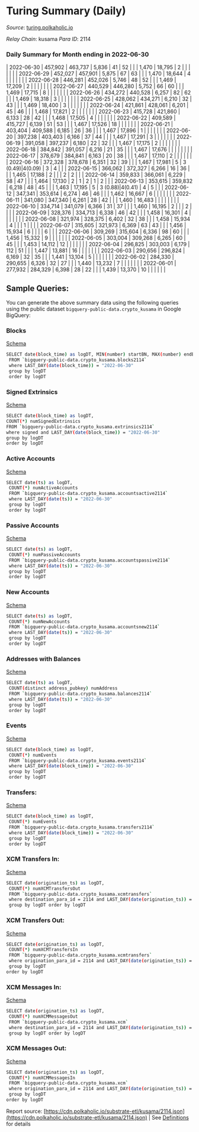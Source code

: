 # Turing Summary (Daily)

_Source_: [turing.polkaholic.io](https://turing.polkaholic.io)

*Relay Chain*: kusama
*Para ID*: 2114



### Daily Summary for Month ending in 2022-06-30


| 2022-06-30 | 457,902 | 463,737 | 5,836 | 41 | 52 |  |  | 1,470 | 18,795 | 2  |   |   |  |  |  |
| 2022-06-29 | 452,027 | 457,901 | 5,875 | 67 | 63 |  |  | 1,470 | 18,644 | 4  |   |   |  |  |  |
| 2022-06-28 | 446,281 | 452,026 | 5,746 | 48 | 52 |  |  | 1,469 | 17,209 | 2  |   |   |  |  |  |
| 2022-06-27 | 440,529 | 446,280 | 5,752 | 66 | 60 |  |  | 1,469 | 17,715 | 8  |   |   |  |  |  |
| 2022-06-26 | 434,272 | 440,528 | 6,257 | 82 | 62 |  |  | 1,469 | 18,318 | 3  |   |   |  |  |  |
| 2022-06-25 | 428,062 | 434,271 | 6,210 | 32 | 43 |  |  | 1,469 | 18,400 | 3  |   |   |  |  |  |
| 2022-06-24 | 421,861 | 428,061 | 6,201 | 45 | 46 |  |  | 1,468 | 17,821 | 2  |   |   |  |  |  |
| 2022-06-23 | 415,728 | 421,860 | 6,133 | 28 | 42 |  |  | 1,468 | 17,505 | 4  |   |   |  |  |  |
| 2022-06-22 | 409,589 | 415,727 | 6,139 | 51 | 53 |  |  | 1,467 | 17,526 | 18  |   |   |  |  |  |
| 2022-06-21 | 403,404 | 409,588 | 6,185 | 26 | 36 |  |  | 1,467 | 17,896 | 1  |   |   |  |  |  |
| 2022-06-20 | 397,238 | 403,403 | 6,166 | 37 | 44 |  |  | 1,467 | 17,291 | 3  |   |   |  |  |  |
| 2022-06-19 | 391,058 | 397,237 | 6,180 | 22 | 32 |  |  | 1,467 | 17,175 | 2  |   |   |  |  |  |
| 2022-06-18 | 384,842 | 391,057 | 6,216 | 21 | 35 |  |  | 1,467 | 17,676 |   |   |   |  |  |  |
| 2022-06-17 | 378,679 | 384,841 | 6,163 | 20 | 38 |  |  | 1,467 | 17,110 | 2  |   |   |  |  |  |
| 2022-06-16 | 372,328 | 378,678 | 6,351 | 32 | 39 |  |  | 1,467 | 17,981 | 5  | 3 ($0.49) | 4 ($0.09) | 3 | 4 |  |
| 2022-06-15 | 366,062 | 372,327 | 6,266 | 16 | 36 |  |  | 1,465 | 17,188 | 2  |   |   | 2 | 2 |  |
| 2022-06-14 | 359,833 | 366,061 | 6,229 | 58 | 47 |  |  | 1,464 | 17,130 | 2  | 1  | 2  | 1 | 2 |  |
| 2022-06-13 | 353,615 | 359,832 | 6,218 | 48 | 45 |  |  | 1,463 | 17,195 | 5  | 3 ($0.88) | 4 ($0.41) | 4 | 5 |  |
| 2022-06-12 | 347,341 | 353,614 | 6,274 | 46 | 46 |  |  | 1,462 | 16,667 | 6  |   |   |  |  |  |
| 2022-06-11 | 341,080 | 347,340 | 6,261 | 28 | 42 |  |  | 1,460 | 16,483 |   |   |   |  |  |  |
| 2022-06-10 | 334,714 | 341,079 | 6,366 | 31 | 37 |  |  | 1,460 | 16,195 | 2  |   |   | 2 |  |  |
| 2022-06-09 | 328,376 | 334,713 | 6,338 | 46 | 42 |  |  | 1,458 | 16,301 | 4  |   |   |  |  |  |
| 2022-06-08 | 321,974 | 328,375 | 6,402 | 32 | 38 |  |  | 1,458 | 15,934 | 4  |   |   | 1 |  |  |
| 2022-06-07 | 315,605 | 321,973 | 6,369 | 63 | 43 |  |  | 1,456 | 15,934 | 6  |   |   |  | 6 |  |
| 2022-06-06 | 309,269 | 315,604 | 6,336 | 98 | 60 |  |  | 1,456 | 15,332 | 9  |   |   |  |  |  |
| 2022-06-05 | 303,004 | 309,268 | 6,265 | 60 | 45 |  |  | 1,453 | 14,112 | 12  |   |   |  |  |  |
| 2022-06-04 | 296,825 | 303,003 | 6,179 | 112 | 51 |  |  | 1,447 | 13,881 | 16  |   |   |  |  |  |
| 2022-06-03 | 290,656 | 296,824 | 6,169 | 32 | 35 |  |  | 1,441 | 13,104 | 5  |   |   |  |  |  |
| 2022-06-02 | 284,330 | 290,655 | 6,326 | 32 | 27 |  |  | 1,440 | 13,232 | 7  |   |   |  |  |  |
| 2022-06-01 | 277,932 | 284,329 | 6,398 | 28 | 22 |  |  | 1,439 | 13,370 | 10  |   |   |  |  |  |

## Sample Queries:
You can generate the above summary data using the following queries using the public dataset `bigquery-public-data.crypto_kusama` in Google BigQuery:


### Blocks 

[Schema](https://github.com/colorfulnotion/substrate-etl/blob/main/schema/blocks.json)

```bash
SELECT date(block_time) as logDT, MIN(number) startBN, MAX(number) endBN, COUNT(*) numBlocks 
 FROM `bigquery-public-data.crypto_kusama.blocks2114`  
 where LAST_DAY(date(block_time)) = "2022-06-30" 
 group by logDT 
 order by logDT
```

### Signed Extrinsics 

[Schema](https://github.com/colorfulnotion/substrate-etl/blob/main/schema/extrinsics.json)

```bash
SELECT date(block_time) as logDT, 
COUNT(*) numSignedExtrinsics 
FROM `bigquery-public-data.crypto_kusama.extrinsics2114`  
where signed and LAST_DAY(date(block_time)) = "2022-06-30" 
group by logDT 
order by logDT
```

### Active Accounts 

[Schema](https://github.com/colorfulnotion/substrate-etl/blob/main/schema/accountsactive.json)

```bash
SELECT date(ts) as logDT, 
 COUNT(*) numActiveAccounts 
 FROM `bigquery-public-data.crypto_kusama.accountsactive2114` 
 where LAST_DAY(date(ts)) = "2022-06-30" 
 group by logDT 
 order by logDT
```

### Passive Accounts 

[Schema](https://github.com/colorfulnotion/substrate-etl/blob/main/schema/accountspassive.json)

```bash
SELECT date(ts) as logDT, 
 COUNT(*) numPassiveAccounts 
 FROM `bigquery-public-data.crypto_kusama.accountspassive2114` 
 where LAST_DAY(date(ts)) = "2022-06-30" 
 group by logDT 
 order by logDT
```

### New Accounts 

[Schema](https://github.com/colorfulnotion/substrate-etl/blob/main/schema/accountsnew.json)

```bash
SELECT date(ts) as logDT, 
 COUNT(*) numNewAccounts 
 FROM `bigquery-public-data.crypto_kusama.accountsnew2114` 
 where LAST_DAY(date(ts)) = "2022-06-30" 
 group by logDT
 order by logDT
```

### Addresses with Balances 

[Schema](https://github.com/colorfulnotion/substrate-etl/blob/main/schema/balances.json)

```bash
SELECT date(ts) as logDT,
 COUNT(distinct address_pubkey) numAddress 
 FROM `bigquery-public-data.crypto_kusama.balances2114` 
 where LAST_DAY(date(ts)) = "2022-06-30" 
 group by logDT 
 order by logDT
```

### Events 

[Schema](https://github.com/colorfulnotion/substrate-etl/blob/main/schema/events.json)

```bash
SELECT date(block_time) as logDT, 
 COUNT(*) numEvents 
 FROM `bigquery-public-data.crypto_kusama.events2114` 
 where LAST_DAY(date(block_time)) = "2022-06-30" 
 group by logDT 
 order by logDT
```

### Transfers:

[Schema](https://github.com/colorfulnotion/substrate-etl/blob/main/schema/transfers.json)

```bash
SELECT date(block_time) as logDT, 
 COUNT(*) numEvents 
 FROM `bigquery-public-data.crypto_kusama.transfers2114` 
 where LAST_DAY(date(block_time)) = "2022-06-30" 
 group by logDT 
 order by logDT
```

### XCM Transfers In: 

[Schema](https://github.com/colorfulnotion/substrate-etl/blob/main/schema/xcmtransfers.json)

```bash
SELECT date(origination_ts) as logDT, 
 COUNT(*) numXCMTransfersOut 
 FROM `bigquery-public-data.crypto_kusama.xcmtransfers` 
 where destination_para_id = 2114 and LAST_DAY(date(origination_ts)) = "2022-06-30" 
 group by logDT order by logDT
```

### XCM Transfers Out: 

[Schema](https://github.com/colorfulnotion/substrate-etl/blob/main/schema/xcmtransfers.json)

```bash
SELECT date(origination_ts) as logDT, 
 COUNT(*) numXCMTransfersIn 
 FROM `bigquery-public-data.crypto_kusama.xcmtransfers` 
 where origination_para_id = 2114 and LAST_DAY(date(origination_ts)) = "2022-06-30" 
 group by logDT 
order by logDT
```

### XCM Messages In: 

[Schema](https://github.com/colorfulnotion/substrate-etl/blob/main/schema/xcm.json)

```bash
SELECT date(origination_ts) as logDT, 
 COUNT(*) numXCMMessagesOut 
 FROM `bigquery-public-data.crypto_kusama.xcm` 
 where destination_para_id = 2114 and LAST_DAY(date(origination_ts)) = "2022-06-30" 
 group by logDT order by logDT
```

### XCM Messages Out: 

[Schema](https://github.com/colorfulnotion/substrate-etl/blob/main/schema/xcm.json)

```bash
SELECT date(origination_ts) as logDT, 
 COUNT(*) numXCMMessagesIn 
 FROM `bigquery-public-data.crypto_kusama.xcm` 
 where origination_para_id = 2114 and LAST_DAY(date(origination_ts)) = "2022-06-30" 
 group by logDT 
order by logDT
```


Report source: [https://cdn.polkaholic.io/substrate-etl/kusama/2114.json](https://cdn.polkaholic.io/substrate-etl/kusama/2114.json) | See [Definitions](/DEFINITIONS.md) for details
